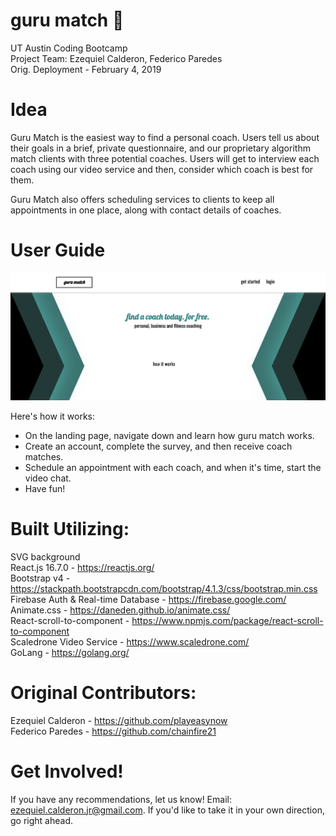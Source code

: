  # guru match :black_square_button:
 UT Austin Coding Bootcamp \
 Project Team: Ezequiel Calderon, Federico Paredes \
 Orig. Deployment - February 4, 2019
 
 
# Idea
Guru Match is the easiest way to find a personal coach. Users tell us about their goals in a brief, private questionnaire, and our proprietary algorithm match clients with three potential coaches. Users will get to interview each coach using our video service and then, consider which coach is best for them.

Guru Match also offers scheduling services to clients to keep all appointments in one place, along with contact details of coaches. 

# User Guide
<img src="./images/guru-match-screenshot.png" 
alt="image of guru match site" width="900"/></a>

Here's how it works:

- On the landing page, navigate down and learn how guru match works.
- Create an account, complete the survey, and then receive coach matches.
- Schedule an appointment with each coach, and when it's time, start the video chat. 
- Have fun!

# Built Utilizing: 
SVG background \
React.js 16.7.0 - <https://reactjs.org/> \
Bootstrap v4 - <https://stackpath.bootstrapcdn.com/bootstrap/4.1.3/css/bootstrap.min.css> \
Firebase Auth & Real-time Database - <https://firebase.google.com/> \
Animate.css - <https://daneden.github.io/animate.css/> \
React-scroll-to-component - <https://www.npmjs.com/package/react-scroll-to-component> \
Scaledrone Video Service - <https://www.scaledrone.com/> \
GoLang - <https://golang.org/> 

# Original Contributors:
Ezequiel Calderon - <https://github.com/playeasynow> \
Federico Paredes - <https://github.com/chainfire21>

# Get Involved!
If you have any recommendations, let us know! Email: ezequiel.calderon.jr@gmail.com. If you'd like to take it in your own direction, go right ahead. 

